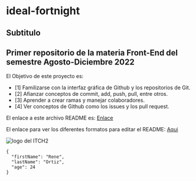 # ideal-fortnight

## Subtitulo

## Primer repositorio de la materia Front-End del semestre Agosto-Diciembre 2022

El Objetivo de este proyecto es:

- [1] Familizarse con la interfaz gráfica de Github y los repositorios de Git.
- [2] Afianzar conceptos de commit, add, push, pull, entre otros.
- [3] Aprender a crear ramas y manejar colaboradores.
- [4] Ver conceptos de Github como los issues y los pull request.

El enlace a este archivo README es:
[Enlace](https://github.com/reneortiz146/ideal-fortnight/edit/main/README.md)

El enlace para ver los diferentes formatos para editar el README:
[Aqui](https://www.markdownguide.org/cheat-sheet/)

![logo del ITCH2](http://www.chihuahua2.tecnm.mx/wp-content/uploads/2017/09/cropped-ICONO-itchii-300x300.jpg)

```
{
  "firstName": "Rene",
  "lastName": "Ortiz",
  "age": 24
}
```
